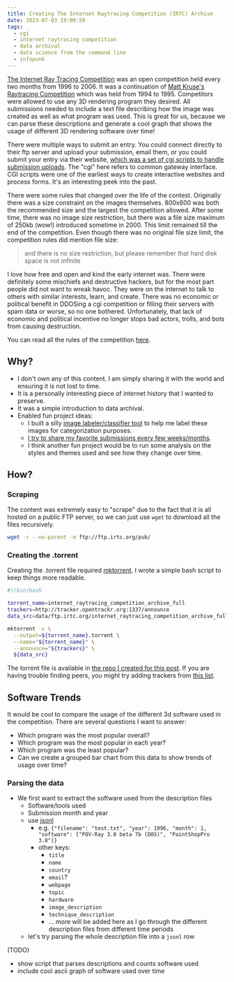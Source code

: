 ```yaml
---
title: Creating The Internet Raytracing Competition (IRTC) Archive
date: 2023-07-03 19:00:59
tags:
  - cgi
  - internet raytracing competition
  - data archival
  - data science from the command line
  - infopunk
---
```


[The Internet Ray Tracing Competition](https://www.irtc.org/) was an open competition held every two months from 1996 to 2006. It was a continuation of [Matt Kruse's Raytracing Competition](https://www.irtc.org/old/) which was held from 1994 to 1995. Competitors were allowed to use any 3D rendering program they desired. All submissions needed to include a text file describing how the image was created as well as what program was used. This is great for us, because we can parse these descriptions and generate a cool graph that shows the usage of different 3D rendering software over time!

There were multiple ways to submit an entry. You could connect directly to their ftp server and upload your submission, email them, or you could submit your entry via their website, [which was a set of cgi scripts to handle submission uploads](https://web.archive.org/web/20050623200137/http://irtc.org/cgi-bin/irtc_submit_stills). The "cgi" here refers to common gateway interface. CGI scripts were one of the earliest ways to create interactive websites and process forms. It's an interesting peek into the past.

There were some rules that changed over the life of the contest. Originally there was a size constraint on the images themselves. 800x600 was both the recommended size and the largest the competition allowed. After some time, there was no image size restriction, but there was a file size maximum of 250kb (wow!) introduced sometime in 2000. This limit remained till the end of the competition. Even though there was no original file size limit, the competition rules did mention file size:

> and there is no size restriction, but please remember that hard disk space is not infinite

I love how free and open and kind the early internet was. There were definitely some mischiefs and destructive hackers, but for the most part people did not want to wreak havoc. They were on the internet to talk to others with similar interests, learn, and create. There was no economic or political benefit in DDOSing a cgi competition or filling their servers with spam data or worse, so no one bothered. Unfortunately, that lack of economic and political incentive no longer stops bad actors, trolls, and bots from causing destruction.

You can read all the rules of the competition [here](https://web.archive.org/web/20070129230359/http://www.irtc.org/stills/rules.html).

## Why?

* I don't own any of this content. I am simply sharing it with the world and ensuring it is not lost to time.
* It is a personally interesting piece of internet history that I wanted to preserve.
* It was a simple introduction to data archival.
* Enabled fun project ideas:
    * I built a silly [image labeler/classifier tool](https://github.com/steezeburger/image-multi-label-classifier-django) to help me label these images for categorization purposes.
    * [I try to share my favorite submissions every few weeks/months](https://www.instagram.com/a_cgi_steezeburger/).
    * I think another fun project would be to run some analysis on the styles and themes used and see how they change over time.

## How?

### Scraping

The content was extremely easy to "scrape" due to the fact that it is all hosted on a public FTP server, so we can just use `wget` to download all the files recursively.

```bash
wget -r --no-parent -m ftp://ftp.irtc.org/pub/
```

### Creating the .torrent

Creating the .torrent file required [mktorrent](https://github.com/pobrn/mktorrent). I wrote a simple bash script to keep things more readable.

```bash
#!/bin/bash

torrent_name=internet_raytracing_competition_archive_full
trackers=http://tracker.opentrackr.org:1337/announce
data_src=data/ftp.irtc.org/internet_raytracing_competition_archive_full

mktorrent -v \
  --output=${torrent_name}.torrent \
  --name="${torrent_name}" \
  --announce="${trackers}" \
  ${data_src}
```

The torrent file is available in [the repo I created for this post](https://github.com/steezeburger/irtc-archive-torrent-project). If you are having trouble finding peers, you might try adding trackers from [this list](https://thomas.vanhoutte.be/miniblog/free-open-and-working-torrent-tracker-list-for-2023/).

## Software Trends

It would be cool to compare the usage of the different 3d software used in the competition. There are several questions I want to answer:

* Which program was the most popular overall?
* Which program was the most popular in each year?
* Which program was the least popular?
* Can we create a grouped bar chart from this data to show trends of usage over time?

### Parsing the data

* We first want to extract the software used from the description files
    * Software/tools used
    * Submission month and year
    * use [jsonl](https://jsonlines.org/)
      * e.g. `{"filename": "test.txt", "year": 1996, "month": 1, "software": ["POV-Ray 3.0 beta 7b (DOS)", "PaintShopPro 3.0"]}`
      * other keys:
        * `title`
        * `name`
        * `country`
        * `email`?
        * `webpage`
        * `topic`
        * `hardware`
        * `image_description`
        * `technique_description`
        * ... more will be added here as I go through the different description files from different time periods
    * let's try parsing the whole description file into a `jsonl` row

(TODO)

* show script that parses descriptions and counts software used
* include cool ascii graph of software used over time
